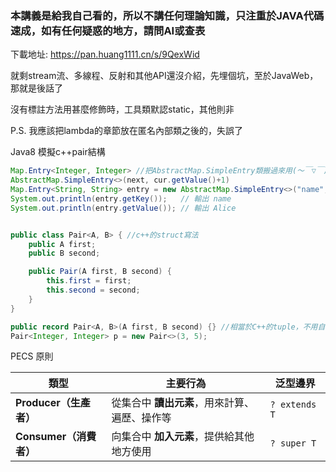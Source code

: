 ### 本講義是給我自己看的，所以不講任何理論知識，只注重於JAVA代碼速成，如有任何疑惑的地方，請問AI或查表
下載地址:
https://pan.huang1111.cn/s/9QexWid

就剩stream流、多線程、反射和其他API還沒介紹，先埋個坑，至於JavaWeb，那就是後話了

沒有標註方法用甚麼修飾時，工具類默認static，其他則非

P.S. 我應該把lambda的章節放在匿名內部類之後的，失誤了

Java8 模擬c++pair結構
```java
Map.Entry<Integer, Integer> //把AbstractMap.SimpleEntry類搬過來用(〜￣▽￣)〜
AbstractMap.SimpleEntry<>(next, cur.getValue()+1)
Map.Entry<String, String> entry = new AbstractMap.SimpleEntry<>("name", "Alice");
System.out.println(entry.getKey());   // 輸出 name
System.out.println(entry.getValue()); // 輸出 Alice


public class Pair<A, B> { //c++的struct寫法
    public A first;
    public B second;

    public Pair(A first, B second) {
        this.first = first;
        this.second = second;
    }
}
```
```java
public record Pair<A, B>(A first, B second) {} //相當於C++的tuple，不用自己寫hashCode
Pair<Integer, Integer> p = new Pair<>(3, 5);
```

PECS 原則

| 類型 | 主要行為 | 泛型邊界 |
|------|-----------|-----------|
| **Producer（生產者）** | 從集合中 **讀出元素**，用來計算、遍歷、操作等 | `? extends T` |
| **Consumer（消費者）** | 向集合中 **加入元素**，提供給其他地方使用 | `? super T` |
